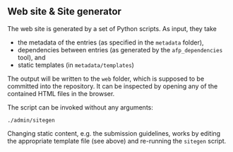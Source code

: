 Web site & Site generator
-------------------------

The web site is generated by a set of Python scripts. As input, they take

-   the metadata of the entries (as specified in the `metadata` folder),
-   dependencies between entries (as generated by the `afp_dependencies` tool),
    and
-   static templates (in `metadata/templates`)

The output will be written to the `web` folder, which is supposed to be
committed into the repository. It can be inspected by opening any of the
contained HTML files in the browser.

The script can be invoked without any arguments:

    ./admin/sitegen

Changing static content, e.g. the submission guidelines, works by editing the
appropriate template file (see above) and re-running the `sitegen` script.
